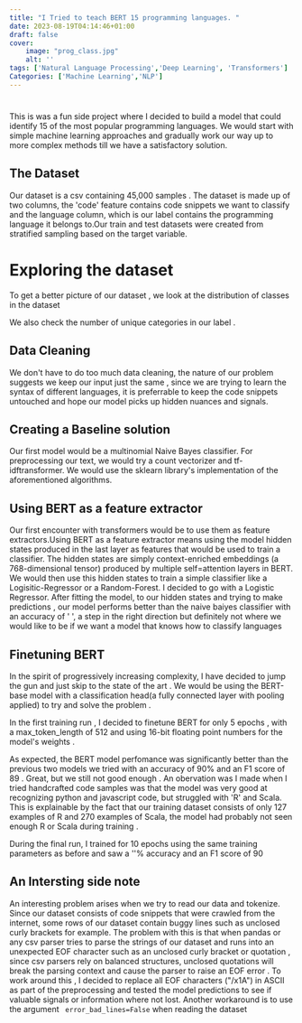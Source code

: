 ```yaml
---
title: "I Tried to teach BERT 15 programming languages. "
date: 2023-08-19T04:14:46+01:00
draft: false 
cover:
    image: "prog_class.jpg"
    alt: ''
tags: ['Natural Language Processing','Deep Learning', 'Transformers']
Categories: ['Machine Learning','NLP']
---
```


# 

This is was a fun side project where I decided to build a model that could identify 15 of the most popular programming languages.
We would start with simple machine learning approaches and gradually work our way up to more complex methods till we have a satisfactory solution. 

## The Dataset 
Our dataset is a csv containing 45,000 samples . The dataset is made up of two columns, the 'code' feature contains  code snippets we want to classify and the language column, which is our label contains the programming language it belongs to.Our train and test datasets were created from stratified sampling based on the target variable. 

# Exploring the dataset 
To get a better picture of our dataset , we look at the distribution of classes in the dataset 

We also check the number of unique categories in our label . 


## Data Cleaning 
We don't have to do too much data cleaning, the nature of our problem suggests we keep our input just the same , since we are trying to learn the syntax of different languages, it is preferrable to keep the code snippets untouched and hope our model picks up hidden nuances and signals.

## Creating a Baseline solution 

Our first model would be a multinomial Naive Bayes classifier. For preprocessing our text, we would try  a count vectorizer and tf-idftransformer. 
We would use the sklearn library's implementation of the aforementioned algorithms. 

## Using BERT as a feature extractor
Our first encounter with transformers would be to use them as feature extractors.Using BERT as a feature extractor means using the model hidden states produced in the last layer as features that would be used to train a classifier. The hidden states are simply context-enriched embeddings (a 768-dimensional tensor) produced by multiple self=attention layers in BERT. We would then use this hidden states to train a simple classifier like a Logisitic-Regressor or a Random-Forest. I decided to go with a Logistic Regressor. After fitting the model, to our hidden states and trying to make predictions , our model performs better than the naive baiyes classifier with an accuracy of ' ', a step in the right direction but definitely not where we would like to be if we want a model that knows how to classify languages  


## Finetuning BERT 
In the spirit of progressively increasing complexity, I have decided to jump the gun and just skip to the state of the art . We would be using the BERT-base model with a classification head(a fully connected layer with pooling applied) to try and solve the problem . 

In the first training run , I decided to finetune BERT for only 5 epochs , with a max_token_length of 512 and using 16-bit floating point numbers for the model's weights . 

As expected, the BERT model perfomance was significantly better than the previous two models we tried with an accuracy of 90% and an F1 score of 89 . Great, but we still not good enough . An obervation was I made when I tried handcrafted code samples was that the model was very good at recognizing python and javascript code, but  struggled with 'R' and Scala. This is explainable by the fact that our training dataset consists of only 127 examples of R and 270 examples of Scala, the model had probably not seen enough R or Scala during training . 

During the final run, I trained for 10 epochs using the same training parameters as before and saw a ''% accuracy and an F1 score of 90

## An Intersting side note 
An interesting problem arises when we try to read our data and tokenize. Since our dataset consists of code snippets that were crawled from the internet, some rows of our dataset contain buggy lines such as unclosed curly brackets for example. The problem with this is that when pandas or any csv parser tries to parse the strings of our  dataset and runs into an unexpected EOF character such as an unclosed curly bracket or quotation , since csv parsers rely on balanced structures, unclosed quotations will break the parsing context and cause the parser to raise an EOF error . To work around this , I decided to replace all EOF characters ("/x1A") in ASCII as part of the preprocessing and tested the model predictions to see if valuable signals or information where not lost. Another workaround is to use the argument ` error_bad_lines=False` when reading the dataset 




